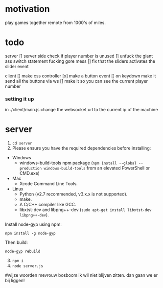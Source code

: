# motivation
play games together remote from 1000's of miles. 

# todo
server
[] server side check if player number is unused
[] unfuck the giant ass switch statement fucking gore mess 
[] fix that the sliders activates the slider event


client
[] make css controller
[x] make a button event
[] on keydown make it send all the buttons via ws
[] make it so you can see the current player number

### setting it up

in ./client/main.js change the websocket url to the current ip of the machine

# server
1. `cd server`
2. Please ensure you have the required dependencies before installing:

* Windows
  * windows-build-tools npm package (`npm install --global --production windows-build-tools` from an elevated PowerShell or CMD.exe)
* Mac
  * Xcode Command Line Tools.
* Linux
  * Python (v2.7 recommended, v3.x.x is not supported).
  * make.
  * A C/C++ compiler like GCC.
  * libxtst-dev and libpng++-dev (`sudo apt-get install libxtst-dev libpng++-dev`).

Install node-gyp using npm:

```
npm install -g node-gyp
```

Then build:

```
node-gyp rebuild
```
3. `npm i`
4. `node server.js`


#wijze woorden
mevrouw bosboom ik wil niet blijven zitten.
dan gaan we er bij liggen!